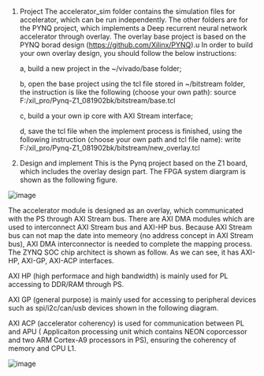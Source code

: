 1. Project 
The accelerator_sim folder contains the simulation files for accelerator, which can be run independently.
The other folders are for the PYNQ project, which implements a Deep recurrent neural network accelerator
through overlay. The overlay base project is based on the PYNQ borad design (https://github.com/Xilinx/PYNQ).u
In order to build your own overlay design, you should follow the below instructions:

   a, build a new project in the ~/vivado/base folder;

   b, open the base project using the tcl file stored in ~/bitstream folder, the instruction is like the following
   (choose your own path): 
   source F:/xil_pro/Pynq-Z1_081902bk/bitstream/base.tcl
   
   c, build a your own ip core with AXI Stream interface;

   d, save the tcl file when the implement process is finished, using the following instruction (choose your own path
   and tcl file name):
   write  F:/xil_pro/Pynq-Z1_081902bk/bitstream/new_overlay.tcl

 
2. Design and implement
This is the Pynq project based on the Z1 board, which includes the overlay design part.
The FPGA system diargram is shown as the following figure. 

![image](https://github.com/hillhao/PYNQ-project/blob/master/images/accelerator%20diagram.jpg)

The accelerator module is designed as an overlay, which communicated with the PS through 
AXI Stream bus. There are AXI DMA modules which are used to interconnect AXI Stream bus 
and AXI-HP bus. Because AXI Stream bus can not map the date into memeory (no address concept in
AXI Stream bus), AXI DMA interconnector is needed to complete the mapping process. The ZYNQ
SOC chip architect is shown as follow. As we can see, it has AXI-HP, AXI-GP, AXI-ACP interfaces.

AXI HP (high performace and high bandwidth) is mainly used for PL accessing to DDR/RAM through PS.

AXI GP (general purpose) is mainly used for accessing to peripheral devices such as spi/i2c/can/usb
devices shown in the following diagram.

AXI ACP (accelerator coherency) is used for communication between PL and APU ( Applicaiton processing
unit which contains NEON coporcessor and two ARM Cortex-A9 processors in PS), ensuring the coherency
of memory and CPU L1.

![image](https://github.com/hillhao/PYNQ-project/blob/master/images/ps%20arch.jpg)
